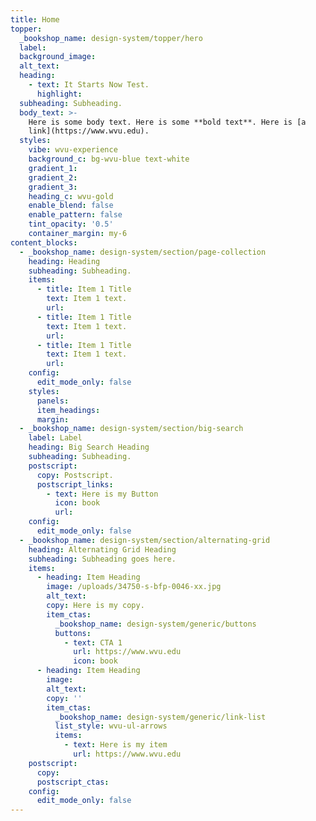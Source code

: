 ```yaml
---
title: Home
topper:
  _bookshop_name: design-system/topper/hero
  label:
  background_image:
  alt_text:
  heading:
    - text: It Starts Now Test.
      highlight:
  subheading: Subheading.
  body_text: >-
    Here is some body text. Here is some **bold text**. Here is [a
    link](https://www.wvu.edu).
  styles:
    vibe: wvu-experience
    background_c: bg-wvu-blue text-white
    gradient_1:
    gradient_2:
    gradient_3:
    heading_c: wvu-gold
    enable_blend: false
    enable_pattern: false
    tint_opacity: '0.5'
    container_margin: my-6
content_blocks:
  - _bookshop_name: design-system/section/page-collection
    heading: Heading
    subheading: Subheading.
    items:
      - title: Item 1 Title
        text: Item 1 text.
        url:
      - title: Item 1 Title
        text: Item 1 text.
        url:
      - title: Item 1 Title
        text: Item 1 text.
        url:
    config:
      edit_mode_only: false
    styles:
      panels:
      item_headings:
      margin:
  - _bookshop_name: design-system/section/big-search
    label: Label
    heading: Big Search Heading
    subheading: Subheading.
    postscript:
      copy: Postscript.
      postscript_links:
        - text: Here is my Button
          icon: book
          url:
    config:
      edit_mode_only: false
  - _bookshop_name: design-system/section/alternating-grid
    heading: Alternating Grid Heading
    subheading: Subheading goes here.
    items:
      - heading: Item Heading
        image: /uploads/34750-s-bfp-0046-xx.jpg
        alt_text:
        copy: Here is my copy.
        item_ctas:
          _bookshop_name: design-system/generic/buttons
          buttons:
            - text: CTA 1
              url: https://www.wvu.edu
              icon: book
      - heading: Item Heading
        image:
        alt_text:
        copy: ''
        item_ctas:
          _bookshop_name: design-system/generic/link-list
          list_style: wvu-ul-arrows
          items:
            - text: Here is my item
              url: https://www.wvu.edu
    postscript:
      copy:
      postscript_ctas:
    config:
      edit_mode_only: false
---
```

